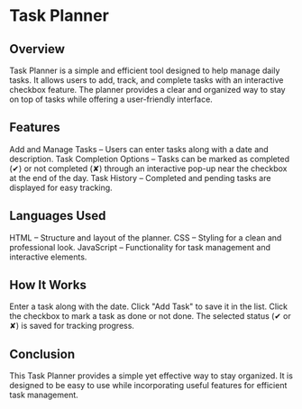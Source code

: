 # Task Planner
## Overview
Task Planner is a simple and efficient tool designed to help manage daily tasks. It allows users to add, track, and complete tasks with an interactive checkbox feature. The planner provides a clear and organized way to stay on top of tasks while offering a user-friendly interface.

## Features
Add and Manage Tasks – Users can enter tasks along with a date and description.
Task Completion Options – Tasks can be marked as completed (✔) or not completed (✘) through an interactive pop-up near the checkbox at the end of the day.
Task History – Completed and pending tasks are displayed for easy tracking.

## Languages Used
HTML – Structure and layout of the planner.
CSS – Styling for a clean and professional look.
JavaScript – Functionality for task management and interactive elements.

## How It Works
Enter a task along with the date.
Click "Add Task" to save it in the list.
Click the checkbox to mark a task as done or not done.
The selected status (✔ or ✘) is saved for tracking progress.

## Conclusion
This Task Planner provides a simple yet effective way to stay organized. It is designed to be easy to use while incorporating useful features for efficient task management.
